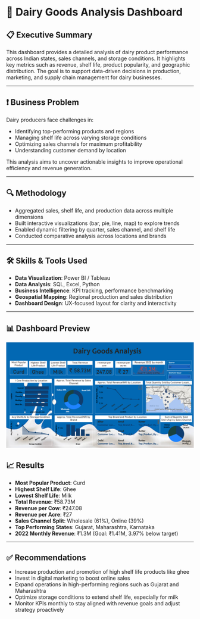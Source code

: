 # 🧀 Dairy Goods Analysis Dashboard

## 📋 Executive Summary
This dashboard provides a detailed analysis of dairy product performance across Indian states, sales channels, and storage conditions. It highlights key metrics such as revenue, shelf life, product popularity, and geographic distribution. The goal is to support data-driven decisions in production, marketing, and supply chain management for dairy businesses.

---

## ❗ Business Problem
Dairy producers face challenges in:
- Identifying top-performing products and regions
- Managing shelf life across varying storage conditions
- Optimizing sales channels for maximum profitability
- Understanding customer demand by location

This analysis aims to uncover actionable insights to improve operational efficiency and revenue generation.

---

## 🔍 Methodology
- Aggregated sales, shelf life, and production data across multiple dimensions
- Built interactive visualizations (bar, pie, line, map) to explore trends
- Enabled dynamic filtering by quarter, sales channel, and shelf life
- Conducted comparative analysis across locations and brands

---

## 🛠️ Skills & Tools Used
- **Data Visualization**: Power BI / Tableau
- **Data Analysis**: SQL, Excel, Python
- **Business Intelligence**: KPI tracking, performance benchmarking
- **Geospatial Mapping**: Regional production and sales distribution
- **Dashboard Design**: UX-focused layout for clarity and interactivity

---
## 📊 Dashboard Preview  
![Diary Goods Analysis Dashboard](dairy.png)  

## 📈 Results
- **Most Popular Product**: Curd  
- **Highest Shelf Life**: Ghee  
- **Lowest Shelf Life**: Milk  
- **Total Revenue**: ₹58.73M  
- **Revenue per Cow**: ₹247.08  
- **Revenue per Acre**: ₹27  
- **Sales Channel Split**: Wholesale (61%), Online (39%)  
- **Top Performing States**: Gujarat, Maharashtra, Karnataka  
- **2022 Monthly Revenue**: ₹1.3M (Goal: ₹1.41M, 3.97% below target)

---

## ✅ Recommendations
- Increase production and promotion of high shelf life products like ghee
- Invest in digital marketing to boost online sales
- Expand operations in high-performing regions such as Gujarat and Maharashtra
- Optimize storage conditions to extend shelf life, especially for milk
- Monitor KPIs monthly to stay aligned with revenue goals and adjust strategy proactively


